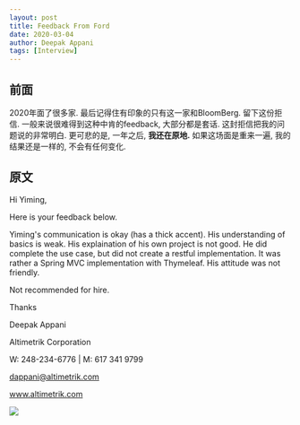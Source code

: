 ```yaml
---
layout: post
title: Feedback From Ford
date: 2020-03-04
author: Deepak Appani
tags: [Interview]
---
```


## 前面

2020年面了很多家. 最后记得住有印象的只有这一家和BloomBerg. 留下这份拒信.  一般来说很难得到这种中肯的feedback, 大部分都是套话. 这封拒信把我的问题说的非常明白.    更可悲的是,  一年之后, **我还在原地.**   如果这场面是重来一遍, 我的结果还是一样的, 不会有任何变化. 

## 原文


Hi Yiming,

 

Here is your feedback below.

 

Yiming's communication is okay (has a thick accent). His understanding of basics is weak. His explaination of his own project is not good. He did complete the use case, but did not create a restful implementation. It was rather a Spring MVC implementation with Thymeleaf. His attitude was not friendly.

Not recommended for hire.

 

Thanks

Deepak Appani

Altimetrik Corporation

W: 248-234-6776 | M: 617 341 9799

dappani@altimetrik.com

www.altimetrik.com


![](https://lh3.googleusercontent.com/pw/ACtC-3eEnzbg7r5LFVGeN136HKXzrPVi2bL_SLU7fXJ6UOTUOMEhjEpSVr5BMIa4uUu8_kP2_keI9zcO1To3vsjV6N8dXwfp123quDkXr7X8ZzvdYzKoaHFsrbfrHgyMZxGnAYnNEfWuJK0NCv5U62Bgfrhq=w1567-h481-no?authuser=0)